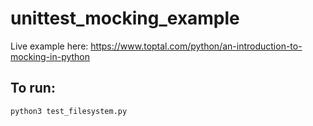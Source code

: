 # unittest_mocking_example

Live example here: https://www.toptal.com/python/an-introduction-to-mocking-in-python

## To run:

    python3 test_filesystem.py
